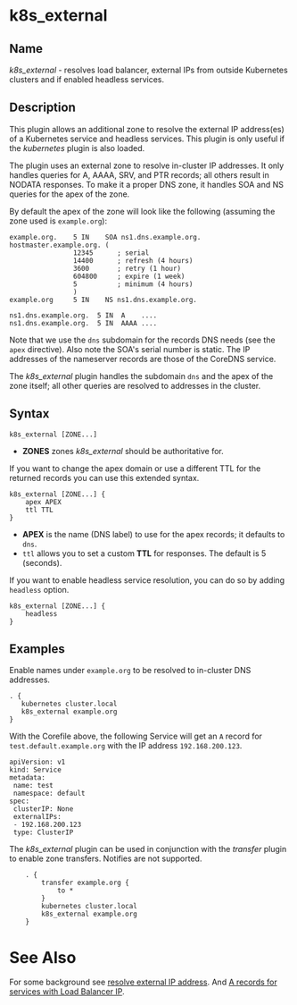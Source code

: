 # k8s_external

## Name

*k8s_external* - resolves load balancer, external IPs from outside Kubernetes clusters and if enabled headless services.

## Description

This plugin allows an additional zone to resolve the external IP address(es) of a Kubernetes
service and headless services. This plugin is only useful if the *kubernetes* plugin is also loaded.

The plugin uses an external zone to resolve in-cluster IP addresses. It only handles queries for A,
AAAA, SRV, and PTR records; all others result in NODATA responses. To make it a proper DNS zone, it handles
SOA and NS queries for the apex of the zone.

By default the apex of the zone will look like the following (assuming the zone used is `example.org`):

~~~ dns
example.org.	5 IN	SOA ns1.dns.example.org. hostmaster.example.org. (
				12345      ; serial
				14400      ; refresh (4 hours)
				3600       ; retry (1 hour)
				604800     ; expire (1 week)
				5          ; minimum (4 hours)
				)
example.org		5 IN	NS ns1.dns.example.org.

ns1.dns.example.org.  5 IN  A    ....
ns1.dns.example.org.  5 IN  AAAA ....
~~~

Note that we use the `dns` subdomain for the records DNS needs (see the `apex` directive). Also
note the SOA's serial number is static. The IP addresses of the nameserver records are those of the
CoreDNS service.

The *k8s_external* plugin handles the subdomain `dns` and the apex of the zone itself; all other
queries are resolved to addresses in the cluster.

## Syntax

~~~
k8s_external [ZONE...]
~~~

* **ZONES** zones *k8s_external* should be authoritative for.

If you want to change the apex domain or use a different TTL for the returned records you can use
this extended syntax.

~~~
k8s_external [ZONE...] {
    apex APEX
    ttl TTL
}
~~~

* **APEX** is the name (DNS label) to use for the apex records; it defaults to `dns`.
* `ttl` allows you to set a custom **TTL** for responses. The default is 5 (seconds).

If you want to enable headless service resolution, you can do so by adding `headless` option.

~~~
k8s_external [ZONE...] {
    headless
}
~~~

## Examples

Enable names under `example.org` to be resolved to in-cluster DNS addresses.

~~~
. {
   kubernetes cluster.local
   k8s_external example.org
}
~~~

With the Corefile above, the following Service will get an `A` record for `test.default.example.org` with the IP address `192.168.200.123`.

~~~
apiVersion: v1
kind: Service
metadata:
 name: test
 namespace: default
spec:
 clusterIP: None
 externalIPs:
 - 192.168.200.123
 type: ClusterIP
~~~

The *k8s_external* plugin can be used in conjunction with the *transfer* plugin to enable
zone transfers.  Notifies are not supported.

 ~~~
     . {
         transfer example.org {
             to *
         }
         kubernetes cluster.local
         k8s_external example.org
     }
 ~~~

# See Also

For some background see [resolve external IP address](https://github.com/kubernetes/dns/issues/242).
And [A records for services with Load Balancer IP](https://github.com/coredns/coredns/issues/1851).

